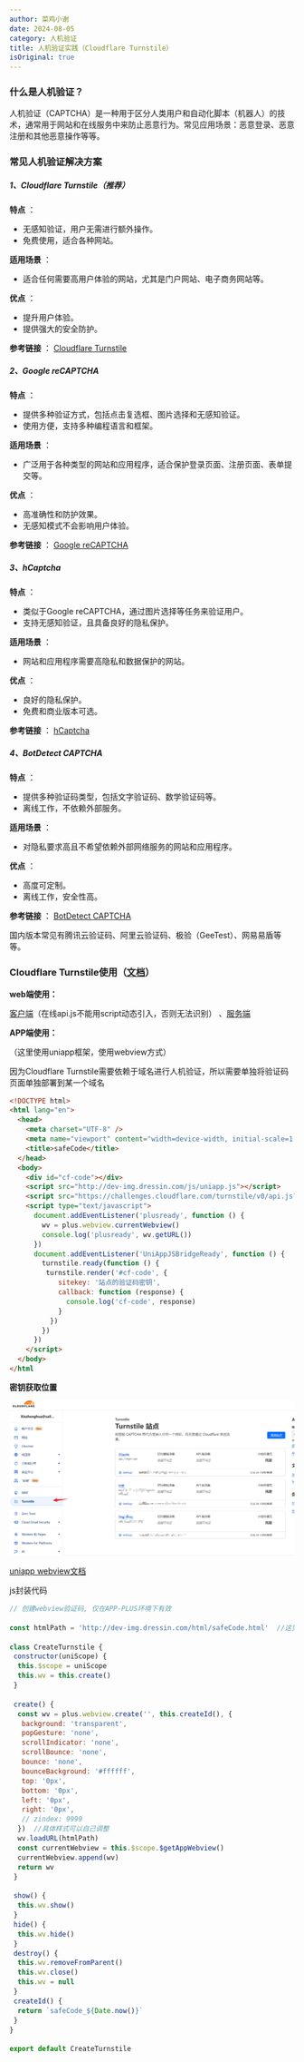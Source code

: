 ```yaml
---
author: 菜鸡小谢
date: 2024-08-05
category: 人机验证
title: 人机验证实践（Cloudflare Turnstile）
isOriginal: true
---
```

### 什么是人机验证？

人机验证（CAPTCHA）是一种用于区分人类用户和自动化脚本（机器人）的技术，通常用于网站和在线服务中来防止恶意行为。常见应用场景：恶意登录、恶意注册和其他恶意操作等等。

### 常见人机验证解决方案

##### 1、**Cloudflare Turnstile（推荐）**

 **特点** ：

* 无感知验证，用户无需进行额外操作。
* 免费使用，适合各种网站。

 **适用场景** ：

* 适合任何需要高用户体验的网站，尤其是门户网站、电子商务网站等。

 **优点** ：

* 提升用户体验。
* 提供强大的安全防护。

 **参考链接** ：
[Cloudflare Turnstile](https://developers.cloudflare.com/turnstile/)

##### 2、**Google reCAPTCHA**

 **特点** ：

* 提供多种验证方式，包括点击复选框、图片选择和无感知验证。
* 使用方便，支持多种编程语言和框架。

 **适用场景** ：

* 广泛用于各种类型的网站和应用程序，适合保护登录页面、注册页面、表单提交等。

 **优点** ：

* 高准确性和防护效果。
* 无感知模式不会影响用户体验。

 **参考链接** ：
[Google reCAPTCHA](https://www.google.com/recaptcha/)

##### 3、**hCaptcha**

 **特点** ：

* 类似于Google reCAPTCHA，通过图片选择等任务来验证用户。
* 支持无感知验证，且具备良好的隐私保护。

 **适用场景** ：

* 网站和应用程序需要高隐私和数据保护的网站。

 **优点** ：

* 良好的隐私保护。
* 免费和商业版本可选。

 **参考链接** ：
[hCaptcha](https://www.hcaptcha.com/)

##### 4、**BotDetect CAPTCHA**

 **特点** ：

* 提供多种验证码类型，包括文字验证码、数学验证码等。
* 离线工作，不依赖外部服务。

 **适用场景** ：

* 对隐私要求高且不希望依赖外部网络服务的网站和应用程序。

 **优点** ：

* 高度可定制。
* 离线工作，安全性高。

 **参考链接** ：
[BotDetect CAPTCHA](https://captcha.com/)

国内版本常见有腾讯云验证码、阿里云验证码、极验（GeeTest）、网易易盾等等。

### Cloudflare Turnstile使用（[文档](https://developers.cloudflare.com/turnstile/)）

**web端使用：**

[客户端](https://developers.cloudflare.com/turnstile/get-started/client-side-rendering/)（在线api.js不能用script动态引入，否则无法识别） 、[服务端](https://developers.cloudflare.com/turnstile/get-started/server-side-validation/)

**APP端使用：**

（这里使用uniapp框架，使用webview方式）

因为Cloudflare Turnstile需要依赖于域名进行人机验证，所以需要单独将验证码页面单独部署到某一个域名

```html
<!DOCTYPE html>
<html lang="en">
  <head>
    <meta charset="UTF-8" />
    <meta name="viewport" content="width=device-width, initial-scale=1.0" />
    <title>safeCode</title>
  </head>
  <body>
    <div id="cf-code"></div>
    <script src="http://dev-img.dressin.com/js/uniapp.js"></script> 
    <script src="https://challenges.cloudflare.com/turnstile/v0/api.js?render=explicit"></script>
    <script type="text/javascript">
      document.addEventListener('plusready', function () {
        wv = plus.webview.currentWebview()
        console.log('plusready', wv.getURL())
      })
      document.addEventListener('UniAppJSBridgeReady', function () {
        turnstile.ready(function () {
         turnstile.render('#cf-code', {
            sitekey: '站点的验证码密钥',
            callback: function (response) {
              console.log('cf-code', response)
            }
          })
        })
      })
    </script>
  </body>
</html
```

**密钥获取位置**

![1723100528718](image/human-machine-verification/1723100528718.png)

[uniapp webview文档](https://zh.uniapp.dcloud.io/component/web-view.html#web-view)

js封装代码

```javascript
// 创建webview验证码, 仅在APP-PLUS环境下有效

const htmlPath = 'http://dev-img.dressin.com/html/safeCode.html'  //这里写部署的html地址

class CreateTurnstile {
 constructor(uniScope) {
  this.$scope = uniScope
  this.wv = this.create()
 }

 create() {
  const wv = plus.webview.create('', this.createId(), {
   background: 'transparent',
   popGesture: 'none',
   scrollIndicator: 'none',
   scrollBounce: 'none',
   bounce: 'none',
   bounceBackground: '#ffffff',
   top: '0px',
   bottom: '0px',
   left: '0px',
   right: '0px',
   // zindex: 9999
  })  //具体样式可以自己调整
  wv.loadURL(htmlPath)
  const currentWebview = this.$scope.$getAppWebview()
  currentWebview.append(wv)
  return wv
 }

 show() {
  this.wv.show()
 }
 hide() {
  this.wv.hide()
 }
 destroy() {
  this.wv.removeFromParent()
  this.wv.close()
  this.wv = null
 }
 createId() {
  return `safeCode_${Date.now()}`
 }
}

export default CreateTurnstile
```
